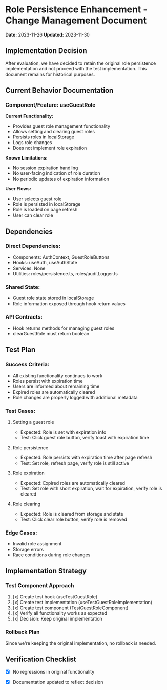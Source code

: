
# Role Persistence Enhancement - Change Management Document

**Date:** 2023-11-26
**Updated:** 2023-11-30

## Implementation Decision

After evaluation, we have decided to retain the original role persistence implementation
and not proceed with the test implementation. This document remains for historical purposes.

## Current Behavior Documentation

### Component/Feature: useGuestRole

**Current Functionality:**
- Provides guest role management functionality
- Allows setting and clearing guest roles
- Persists roles in localStorage
- Logs role changes
- Does not implement role expiration

**Known Limitations:**
- No session expiration handling
- No user-facing indication of role duration
- No periodic updates of expiration information

**User Flows:**
- User selects guest role
- Role is persisted in localStorage
- Role is loaded on page refresh
- User can clear role

## Dependencies

### Direct Dependencies:
- Components: AuthContext, GuestRoleButtons
- Hooks: useAuth, useAuthState
- Services: None
- Utilities: roles/persistence.ts, roles/auditLogger.ts

### Shared State:
- Guest role state stored in localStorage
- Role information exposed through hook return values

### API Contracts:
- Hook returns methods for managing guest roles
- clearGuestRole must return boolean

## Test Plan

### Success Criteria:
- All existing functionality continues to work 
- Roles persist with expiration time
- Users are informed about remaining time
- Expired roles are automatically cleared
- Role changes are properly logged with additional metadata

### Test Cases:
1. Setting a guest role
   - Expected: Role is set with expiration info
   - Test: Click guest role button, verify toast with expiration time

2. Role persistence
   - Expected: Role persists with expiration time after page refresh
   - Test: Set role, refresh page, verify role is still active

3. Role expiration
   - Expected: Expired roles are automatically cleared
   - Test: Set role with short expiration, wait for expiration, verify role is cleared

4. Role clearing
   - Expected: Role is cleared from storage and state
   - Test: Click clear role button, verify role is removed

### Edge Cases:
- Invalid role assignment
- Storage errors
- Race conditions during role changes

## Implementation Strategy

### Test Component Approach

1. [x] Create test hook (useTestGuestRole)
2. [x] Create test implementation (useTestGuestRoleImplementation)
3. [x] Create test component (TestGuestRoleComponent)
4. [x] Verify all functionality works as expected
5. [x] Decision: Keep original implementation

### Rollback Plan

Since we're keeping the original implementation, no rollback is needed.

## Verification Checklist

- [x] No regressions in original functionality
- [x] Documentation updated to reflect decision

